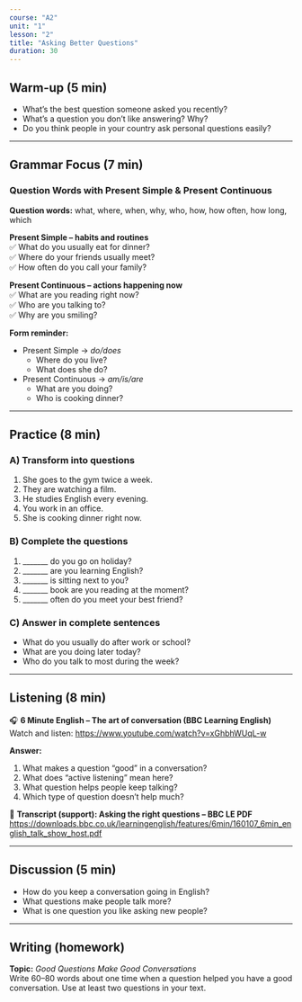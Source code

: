 ```yaml
---
course: "A2"
unit: "1"
lesson: "2"
title: "Asking Better Questions"
duration: 30
---
```


## Warm-up (5 min)
- What’s the best question someone asked you recently?  
- What’s a question you don’t like answering? Why?  
- Do you think people in your country ask personal questions easily?  

---

## Grammar Focus (7 min)
### Question Words with Present Simple & Present Continuous

**Question words:** what, where, when, why, who, how, how often, how long, which  

**Present Simple – habits and routines**  
✅ What do you usually eat for dinner?  
✅ Where do your friends usually meet?  
✅ How often do you call your family?  

**Present Continuous – actions happening now**  
✅ What are you reading right now?  
✅ Who are you talking to?  
✅ Why are you smiling?  

**Form reminder:**  
- Present Simple → *do/does*  
  - Where do you live?  
  - What does she do?  
- Present Continuous → *am/is/are*  
  - What are you doing?  
  - Who is cooking dinner?  

---

## Practice (8 min)

### A) Transform into questions  
1. She goes to the gym twice a week.  
2. They are watching a film.  
3. He studies English every evening.  
4. You work in an office.  
5. She is cooking dinner right now.  

### B) Complete the questions  
1. _______ do you go on holiday?  
2. _______ are you learning English?  
3. _______ is sitting next to you?  
4. _______ book are you reading at the moment?  
5. _______ often do you meet your best friend?  

### C) Answer in complete sentences  
- What do you usually do after work or school?  
- What are you doing later today?  
- Who do you talk to most during the week?  

---

## Listening (8 min)
🎧 **6 Minute English – The art of conversation (BBC Learning English)**
Watch and listen: https://www.youtube.com/watch?v=xGhbhWUqL-w

**Answer:**
1. What makes a question “good” in a conversation?
2. What does “active listening” mean here?
3. What question helps people keep talking?
4. Which type of question doesn’t help much?

📄 **Transcript (support): Asking the right questions – BBC LE PDF**
https://downloads.bbc.co.uk/learningenglish/features/6min/160107_6min_english_talk_show_host.pdf

---

## Discussion (5 min)
- How do you keep a conversation going in English?
- What questions make people talk more?
- What is one question you like asking new people?

---

## Writing (homework)
**Topic:** *Good Questions Make Good Conversations*  
Write 60–80 words about one time when a question helped you have a good conversation. Use at least two questions in your text.
